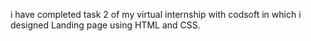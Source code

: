  i have completed task 2 of my virtual internship with codsoft in which i designed Landing page using HTML and CSS.
